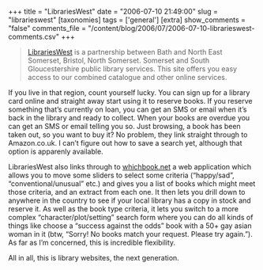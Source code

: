 +++
title = "LibrariesWest"
date = "2006-07-10 21:49:00"
slug = "librarieswest"
[taxonomies]
tags = ['general']
[extra]
show_comments = "false"
comments_file = "/content/blog/2006/07/2006-07-10-librarieswest-comments.csv"
+++

> [LibrariesWest](http://www.librarieswest.org.uk/) is a partnership between Bath and North East Somerset, Bristol, North Somerset. Somerset and South Gloucestershire public library services. This site offers you easy access to our combined catalogue and other online services.

If you live in that region, count yourself lucky. You can sign up for a library card online and straight away start using it to reserve books. If you reserve something that’s currently on loan, you can get an SMS or email when it’s back in the library and ready to collect. When your books are overdue you can get an SMS or email telling you so. Just browsing, a book has been taken out, so you want to buy it? No problem, they link straight through to Amazon.co.uk. I can’t figure out how to save a search yet, although that option is apparenly available.

LibrariesWest also links through to [whichbook.net](http://www.whichbook.net/) a web application which allows you to move some sliders to select some criteria (“happy/sad”, “conventional/unusual” etc.) and gives you a list of books which might meet those criteria, and an extract from each one. It then lets you drill down to anywhere in the country to see if your local library has a copy in stock and reserve it. As well as the book type criteria, it lets you switch to a more complex “character/plot/setting” search form where you can do all kinds of things like choose a “success against the odds” book with a 50+ gay asian woman in it (btw, “Sorry! No books match your request. Please try again.”). As far as I’m concerned, this is incredible flexibility.

All in all, this is library websites, the next generation.
